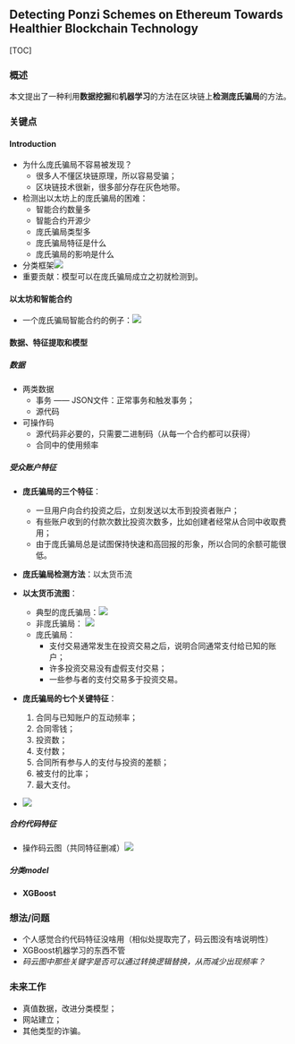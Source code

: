 ## Detecting Ponzi Schemes on Ethereum Towards Healthier Blockchain Technology

[TOC]



### 概述

本文提出了一种利用**数据挖掘**和**机器学习**的方法在区块链上**检测庞氏骗局**的方法。



### 关键点

#### Introduction

- 为什么庞氏骗局不容易被发现？
  - 很多人不懂区块链原理，所以容易受骗；
  - 区块链技术很新，很多部分存在灰色地带。
- 检测出以太坊上的庞氏骗局的困难：
  - 智能合约数量多
  - 智能合约开源少
  - 庞氏骗局类型多
  - 庞氏骗局特征是什么
  - 庞氏骗局的影响是什么
- 分类框架![](https://ws3.sinaimg.cn/large/006tNbRwly1fyd97wrjykj30o40c00u0.jpg)
- 重要贡献：模型可以在庞氏骗局成立之初就检测到。



#### 以太坊和智能合约

- 一个庞氏骗局智能合约的例子：![](https://ws2.sinaimg.cn/large/006tNbRwgy1fyd9db256hj30r40zyn35.jpg)



#### 数据、特征提取和模型

##### 数据

- 两类数据
  - 事务 —— JSON文件：正常事务和触发事务；
  - 源代码
- 可操作码
  - 源代码非必要的，只需要二进制码（从每一个合约都可以获得）
  - 合同中的使用频率

##### 受众账户特征

- **庞氏骗局的三个特征**：

  - 一旦用户向合约投资之后，立刻发送以太币到投资者账户；
  - 有些账户收到的付款次数比投资次数多，比如创建者经常从合同中收取费用；
  - 由于庞氏骗局总是试图保持快速和高回报的形象，所以合同的余额可能很低。
- **庞氏骗局检测方法**：以太货币流
- **以太货币流图**：

  - 典型的庞氏骗局：![](https://ws2.sinaimg.cn/large/006tNbRwgy1fyd9y76ug6j30us0owjv3.jpg)
  - 非庞氏骗局： ![](https://ws3.sinaimg.cn/large/006tNbRwly1fyda0babs6j30u80qk0xy.jpg)
  - 庞氏骗局：
    - 支付交易通常发生在投资交易之后，说明合同通常支付给已知的账户；
    - 许多投资交易没有虚假支付交易；
    - 一些参与者的支付交易多于投资交易。
- **庞氏骗局的七个关键特征**：
   1.  合同与已知账户的互动频率；
   2.  合同零钱；
   3.  投资数；
   4.  支付数；
   5.  合同所有参与人的支付与投资的差额；
   6.  被支付的比率；
   7.  最大支付。
- ![](https://ws2.sinaimg.cn/large/006tNbRwly1fydacrus2rj317a0qc0yg.jpg)



##### 合约代码特征

- 操作码云图（共同特征删减）![](https://ws4.sinaimg.cn/large/006tNbRwgy1fydai0hfg2j31760m4q8g.jpg)



##### 分类model

- **XGBoost**



### 想法/问题

 - 个人感觉合约代码特征没啥用（相似处提取完了，码云图没有啥说明性）
 - XGBoost机器学习的东西不管
 - *码云图中那些关键字是否可以通过转换逻辑替换，从而减少出现频率？*



### 未来工作

 - 真值数据，改进分类模型；
 - 网站建立；
 - 其他类型的诈骗。





